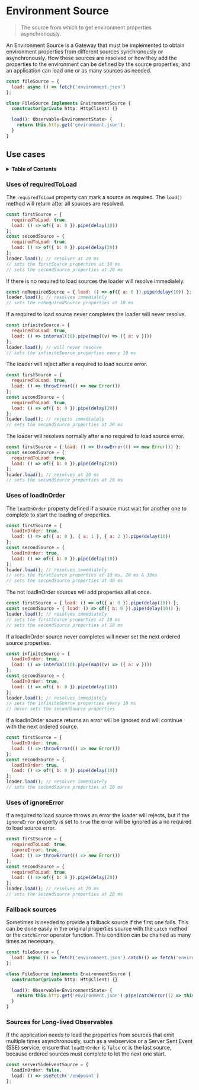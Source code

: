 # Environment Source

> The source from which to get environment properties asynchronously.

An Environment Source is a Gateway that must be implemented to obtain environment properties from different sources synchronously or asynchronously.
How these sources are resolved or how they add the properties to the environment can be defined by the source properties,
and an application can load one or as many sources as needed.

```js
const fileSource = {
  load: async () => fetch('environment.json')
};
```

```ts
class FileSource implements EnvironmentSource {
  constructor(private http: HttpClient) {}

  load(): Observable<EnvironmentState> {
    return this.http.get('environment.json');
  }
}
```

## Use cases

<details>
  <summary><strong>Table of Contents</strong></summary>
  <ol>
    <li><a href="#uses-of-requiredtoload">Uses of requiredToLoad</a></li>
    <li><a href="#uses-of-loadinorder">Uses of loadInOrder</a></li>
    <li><a href="#uses-of-ignoreerror">Uses of ignoreError</a></li>
    <li><a href="#fallback-sources">Fallback sources</a></li>
    <li><a href="#sources-for-long-lived-observables">Sources for Long-lived Observables</a></li>
  </ol>
</details>

### Uses of requiredToLoad

The `requiredToLoad` property can mark a source as required. The `load()` method will return after all sources are resolved.

```js
const firstSource = {
  requiredToLoad: true,
  load: () => of({ a: 0 }).pipe(delay(10))
};
const secondSource = {
  requiredToLoad: true,
  load: () => of({ b: 0 }).pipe(delay(20))
};
loader.load(); // resolves at 20 ms
// sets the firstSource properties at 10 ms
// sets the secondSource properties at 20 ms
```

If there is no required to load sources the loader will resolve immedialely.

```js
const noRequiredSource = { load: () => of({ a: 0 }).pipe(delay(10)) };
loader.load(); // resolves immedialely
// sets the noRequiredSource properties at 10 ms
```

If a required to load source never completes the loader will never resolve.

```js
const infiniteSource = {
  requiredToLoad: true,
  load: () => interval(10).pipe(map((v) => ({ a: v })))
};
loader.load(); // will never resolve
// sets the infiniteSource properties every 10 ms
```

The loader will reject after a required to load source error.

```js
const firstSource = {
  requiredToLoad: true,
  load: () => throwError(() => new Error())
};
const secondSource = {
  requiredToLoad: true,
  load: () => of({ b: 0 }).pipe(delay(20))
};
loader.load(); // rejects immedialely
// sets the secondSource properties at 20 ms
```

The loader will resolves normally after a no required to load source error.

```js
const firstSource = { load: () => throwError(() => new Error()) };
const secondSource = {
  requiredToLoad: true,
  load: () => of({ b: 0 }).pipe(delay(20))
};
loader.load(); // resolves at 20 ms
// sets the secondSource properties at 20 ms
```

### Uses of loadInOrder

The `loadInOrder` property defined if a source must wait for another one to complete to start the loading of properties.

```js
const firstSource = {
  loadInOrder: true,
  load: () => of({ a: 0 }, { a: 1 }, { a: 2 }).pipe(delay(10))
};
const secondSource = {
  loadInOrder: true,
  load: () => of({ b: 0 }).pipe(delay(10))
};
loader.load(); // resolves immediately
// sets the firstSource properties at 10 ms, 20 ms & 30ms
// sets the secondSource properties at 40 ms
```

The not loadInOrder sources will add properties all at once.

```js
const firstSource = { load: () => of({ a: 0 }).pipe(delay(10)) };
const secondSource = { load: () => of({ b: 0 }).pipe(delay(10)) };
loader.load(); // resolves immediately
// sets the firstSource properties at 10 ms
// sets the secondSource properties at 10 ms
```

If a loadInOrder source never completes will never set the next ordered source properties.

```js
const infiniteSource = {
  loadInOrder: true,
  load: () => interval(10).pipe(map((v) => ({ a: v })))
};
const secondSource = {
  loadInOrder: true,
  load: () => of({ b: 0 }).pipe(delay(10))
};
loader.load(); // resolves immediately
// sets the infiniteSource properties every 10 ms
// never sets the secondSource properties
```

If a loadInOrder source returns an error will be ignored and will continue with the next ordered source.

```js
const firstSource = {
  loadInOrder: true,
  load: () => throwError(() => new Error())
};
const secondSource = {
  loadInOrder: true,
  load: () => of({ b: 0 }).pipe(delay(10))
};
loader.load(); // resolves immediately
// sets the secondSource properties at 10 ms
```

### Uses of ignoreError

If a required to load source throws an error the loader will rejects, but if the `ignoreError` property is set to `true` the error will be ignored as a no required to load source error.

```js
const firstSource = {
  requiredToLoad: true,
  ignoreError: true,
  load: () => throwError(() => new Error())
};
const secondSource = {
  requiredToLoad: true,
  load: () => of({ b: 0 }).pipe(delay(20))
};
loader.load(); // resolves at 20 ms
// sets the secondSource properties at 20 ms
```

### Fallback sources

Sometimes is needed to provide a fallback source if the first one fails. This can be done easily in the original
properties source with the `catch` method or the `catchError` operator function.
This condition can be chained as many times as necessary.

```js
const fileSource = {
  load: async () => fetch('environment.json').catch(() => fetch('environment2.json'))
};
```

```ts
class FileSource implements EnvironmentSource {
  constructor(private http: HttpClient) {}

  load(): Observable<EnvironmentState> {
    return this.http.get('environment.json').pipe(catchError(() => this.http.get('environment2.json')));
  }
}
```

### Sources for Long-lived Observables

If the application needs to load the properties from sources that emit multiple times asynchronously,
such as a webservice or a Server Sent Event (SSE) service, ensure that `loadInOrder` is `false` or is the
last source, because ordered sources must complete to let the next one start.

```ts
const serverSideEventSource = {
  loadInOrder: false,
  load: () => sseFetch('/endpoint')
};
```
